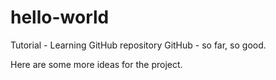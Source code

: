 # hello-world
Tutorial - Learning GitHub repository
GitHub - so far, so good.

Here are some more ideas for the project.
